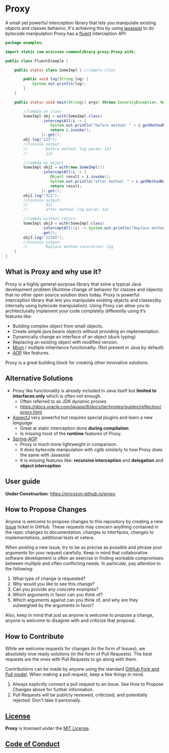 <!---
Copyright (c) 2018 Ericsson

Permission is hereby granted, free of charge, to any person obtaining a copy
of this software and associated documentation files (the "Software"), to deal
in the Software without restriction, including without limitation the rights
to use, copy, modify, merge, publish, distribute, sublicense, and/or sell
copies of the Software, and to permit persons to whom the Software is
furnished to do so, subject to the following conditions:

The above copyright notice and this permission notice shall be included in all
copies or substantial portions of the Software.

THE SOFTWARE IS PROVIDED "AS IS", WITHOUT WARRANTY OF ANY KIND, EXPRESS OR
IMPLIED, INCLUDING BUT NOT LIMITED TO THE WARRANTIES OF MERCHANTABILITY,
FITNESS FOR A PARTICULAR PURPOSE AND NONINFRINGEMENT. IN NO EVENT SHALL THE
AUTHORS OR COPYRIGHT HOLDERS BE LIABLE FOR ANY CLAIM, DAMAGES OR OTHER
LIABILITY, WHETHER IN AN ACTION OF CONTRACT, TORT OR OTHERWISE, ARISING FROM,
OUT OF OR IN CONNECTION WITH THE SOFTWARE OR THE USE OR OTHER DEALINGS IN THE
SOFTWARE. SOFTWARE OR THE USE OR OTHER DEALINGS IN THE SOFTWARE.
--->

# Proxy
A small yet powerful interception library that lets you manipulate existing objects and classes behavior, It's achieving this by using [javassist](http://jboss-javassist.github.io/javassist/) to do bytecode manipulation
Proxy has a [fluent](http://en.wikipedia.org/wiki/Fluent_interface) interception API:

```java
package examples;

import static com.ericsson.commonlibrary.proxy.Proxy.with;

public class FluentExample {

    public static class SomeImpl { //sample class

        public void log(String log) {
            System.out.println(log);
        }
    }

    public static void main(String[] args) throws SecurityException, NoSuchMethodException {

        //lambda on class
        SomeImpl obj = with(SomeImpl.class)
                .interceptAll(i -> {
                    System.out.println("before method: " + i.getMethodName() + " param: " + i.getParameter0());
                    return i.invoke();
                }).get();
        obj.log("123");
        //Console output:
        //        before method: log param: 123
        //        123

        //lambda on object
        SomeImpl obj2 = with(new SomeImpl())
                .interceptAll(i -> {
                    Object result = i.invoke();
                    System.out.println("after method: " + i.getMethodName() + " param: " + i.getParameter0());
                    return result;
                }).get();
        obj2.log("321");
        //Console output:
        //        321
        //        after method: log param: 321

        //lambda without return.
        SomeImpl obj3 = with(SomeImpl.class)
                .interceptAll((i) -> System.out.println("Replace method invocation: " + i.getMethodName()))
                .get();
        obj3.log("12345");
        //Console output:
        //        Replace method invocation: log
    }
}

```
## What is Proxy and why use it?

Proxy is a highly general-purpose library that solve a typical Java development problem (Runtime change of behavior for classes and objects) that no other open source solution does today.
Proxy is powerful interception library that lets you manipulate existing objects and classes(by internally using bytecode manipulation). 
Using Proxy can allow you to architecturally implement your code completely differently using it’s features like:

* Building complex object from small objects.
* Create simple java beans objects without providing an implementation.
* Dynamically change an interface of an object (duck typing)
* Replacing an existing object with modified version.
* [Mixin](https://en.wikipedia.org/wiki/Mixin) / multiple inheritance functionality. (Not present in Java by default)
* [AOP](https://en.wikipedia.org/wiki/Aspect-oriented_programming) like features.

Proxy is a great building block for creating other innovative solutions.

## Alternative Solutions
* Proxy like functionality is already included in Java itself but **limited to interfaces only** which is often not enough.
  * Often referred to as JDK dynamic proxies
  * https://docs.oracle.com/javase/8/docs/technotes/guides/reflection/proxy.html 
* [AspectJ](http://www.eclipse.org/aspectj/doc/next/progguide/) very powerful but requires special plugins and learn a new _language_ 
  * Great at static interception done **during compilation**
  * Is missing most of the **runtime** features of Proxy.
* [Spring-AOP](https://docs.spring.io/spring/docs/current/spring-framework-reference/core.html#aop-api )
  * Proxy is much more lightweight in comparison.
  * It does bytecode manipulation with cglib similarly to how Proxy does the same with Javassist
  * It is missing features like: __recursive interception__ and __delegation__ and **object interception**

## User guide 
**Under Construction**:  https://ericsson.github.io/proxy

## How to Propose Changes
Anyone is welcome to propose changes to this repository by creating a new [Issue](https://github.com/Ericsson/proxy/issues) ticket in GitHub. These requests may concern anything contained in the repo: changes to documentation, changes to interfaces, changes to implementations, additional tests et cetera.

When posting a new issue, try to be as precise as possible and phrase your arguments for your request carefully. Keep in mind that collaborative software development is often an exercise in finding workable compromises between multiple and often conflicting needs. In particular, pay attention to the following:
1. What type of change is requested?
1. Why would you like to see this change?
1. Can you provide any concrete examples?
1. Which arguments in favor can you think of?
1. Which arguments against can you think of, and why are they outweighed by the arguments in favor?

Also, keep in mind that just as anyone is welcome to propose a change, anyone is welcome to disagree with and criticize that proposal.

## How to Contribute
While we welcome requests for changes (in the form of Issues), we absolutely love ready solutions (in the form of Pull Requests). The best requests are the ones with Pull Requests to go along with them.

Contributions can be made by anyone using the standard [GitHub Fork and Pull model](https://help.github.com/articles/about-pull-requests). When making a pull request, keep a few things in mind.
1. Always explicitly connect a pull request to an Issue. See How to Propose Changes above for further information.
1. Pull Requests will be publicly reviewed, criticized, and potentially rejected. Don't take it personally.

## [License](./LICENSE.md)

**Proxy** is licensed under the [MIT License](https://opensource.org/licenses/MIT).

## [Code of Conduct](./CODE_OF_CONDUCT.md)
